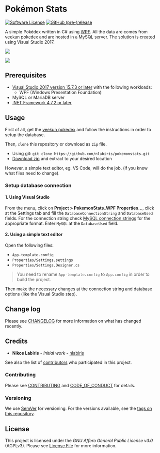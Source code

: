 # Pokémon Stats

[![Software License](https://img.shields.io/github/license/nlabiris/pokemonstats.svg)](LICENSE.md)
[![GitHub (pre-)release](https://img.shields.io/badge/beta-v0.1.1-red.svg)](https://github.com/nlabiris/pokemonstats/releases)

A simple Pokédex written in C# using [WPF](https://docs.microsoft.com/en-us/dotnet/framework/wpf/getting-started/). All the data are comes from [veekun pokedex](https://github.com/veekun/pokedex) and are hosted in a MySQL server. The solution is created using Visual Studio 2017.

![](https://i.imgur.com/Wuz2mpg.png)

![](https://i.imgur.com/BZKieyT.png)

## Prerequisites

* [Visual Studio 2017 version 15.7.3 or later](https://www.microsoft.com/net/download/windows) with the following workloads:
   *  WPF (Windows Presentation Foundation)
* MySQL or MariaDB server
* [.NET Framework 4.7.2 or later](https://www.microsoft.com/net/download/windows)

## Usage

First of all, get the [veekun pokedex](https://github.com/veekun/pokedex) and follow the instructions in order to setup the database.

Then, `clone` this repository or download as `zip` file.
* Using git: `git clone https://github.com/nlabiris/pokemonstats.git`
* [Download zip](https://github.com/nlabiris/pokemonstats/archive/master.zip) and extract to your desired location

However, a simple text editor, eg. VS Code, will do the job. (if you know what files need to change).

### Setup database connection

#### 1. Using Visual Studio

From the menu, click on **Project > PokemonStats_WPF Properties...**, click at the Settings tab and fill the `DatabaseConnectionString` and `DatabaseUsed` fields. For the connection string check [MySQL connection strings](https://www.connectionstrings.com/mysql/) for the appropriate format.
Enter `MySQL` at the `DatabaseUsed` field.

#### 2. Using a simple text editor

Open the following files:
* `App-template.config`
* `Properties/Settings.settings`
* `Properties/Settings.Designer.cs`

> You need to rename `App-template.config` to `App.config` in order to build the project.

Then make the necessary changes at the connection string and database options (like the Visual Studio step).

## Change log

Please see [CHANGELOG](CHANGELOG.md) for more information on what has changed recently.

## Credits

* **Nikos Labiris** - *Initial work* - [nlabiris](https://github.com/nlabiris)

See also the list of [contributors](https://github.com/nlabiris/pokemonstats/graphs/contributors) who participated in this project.

### Contributing

Please see [CONTRIBUTING](CONTRIBUTING.md) and [CODE_OF_CONDUCT](CODE_OF_CONDUCT.md) for details.

### Versioning

We use [SemVer](http://semver.org/) for versioning. For the versions available, see the [tags on this repository](https://github.com/nlabiris/pokemonstats/releases). 

## License

This project is licensed under the *GNU Affero General Public License v3.0* (AGPLv3). Please see [License File](LICENSE.md) for more information.